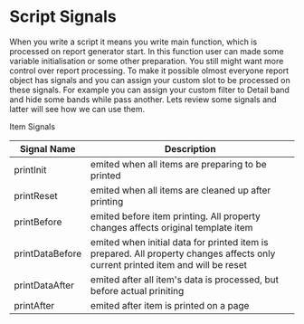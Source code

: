 Script Signals
=================
When you write a script it means you write main function, which is processed on report generator start. In this function user can made some variable initialisation or some other preparation. You still might want more control over report processing. To make it possible olmost everyone report object has signals and you can assign your custom slot to be processed on these signals. For example you can assign your custom filter to Detail band and hide some bands while pass another. Lets review some signals and latter will see how we can use them.

Item Signals

| Signal Name | Description |
|------------|------------|
| printInit | emited when all items are preparing to be printed |
| printReset | emited when all items are cleaned up after printing |
| printBefore | emited before item printing. All property changes affects original template item |
| printDataBefore | emited when initial data for printed item is prepared. All property changes affects only current printed item and will be reset |
| printDataAfter | emited after all item's data is processed, but before actual priniting |
| printAfter | emited after item is printed on a page |


